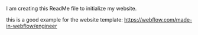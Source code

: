 I am creating this ReadMe file to initialize my website. 

this is a good example for the website template: https://webflow.com/made-in-webflow/engineer
